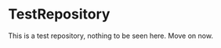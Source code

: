 TestRepository
==============

This is a test repository, nothing to be seen here. Move on now. 
 
 
 
 
 
 
 
